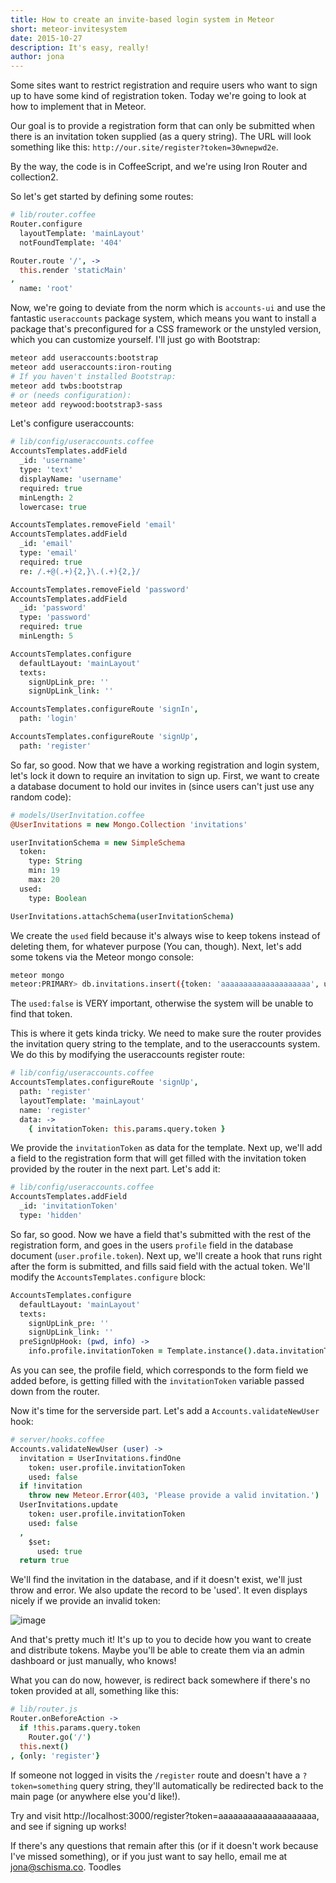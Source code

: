 ```yaml
---
title: How to create an invite-based login system in Meteor
short: meteor-invitesystem
date: 2015-10-27
description: It's easy, really!
author: jona
---
```


Some sites want to restrict registration and require users who want to sign up to have some kind of registration token. Today we're going to look at how to implement that in Meteor.

Our goal is to provide a registration form that can only be submitted when there is an invitation token supplied (as a query string). The URL will look something like this: `http://our.site/register?token=30wnepwd2e`.

By the way, the code is in CoffeeScript, and we're using Iron Router and collection2.

So let's get started by defining some routes:
```coffeescript
# lib/router.coffee
Router.configure
  layoutTemplate: 'mainLayout'
  notFoundTemplate: '404'

Router.route '/', ->
  this.render 'staticMain'
,
  name: 'root'
```

Now, we're going to deviate from the norm which is `accounts-ui` and use the fantastic `useraccounts` package system, which means you want to install a package that's preconfigured for a CSS framework or the unstyled version, which you can customize yourself. I'll just go with Bootstrap:

```bash
meteor add useraccounts:bootstrap
meteor add useraccounts:iron-routing
# If you haven't installed Bootstrap:
meteor add twbs:bootstrap
# or (needs configuration):
meteor add reywood:bootstrap3-sass
```

Let's configure useraccounts:

```coffeescript
# lib/config/useraccounts.coffee
AccountsTemplates.addField
  _id: 'username'
  type: 'text'
  displayName: 'username'
  required: true
  minLength: 2
  lowercase: true

AccountsTemplates.removeField 'email'
AccountsTemplates.addField
  _id: 'email'
  type: 'email'
  required: true
  re: /.+@(.+){2,}\.(.+){2,}/

AccountsTemplates.removeField 'password'
AccountsTemplates.addField
  _id: 'password'
  type: 'password'
  required: true
  minLength: 5

AccountsTemplates.configure
  defaultLayout: 'mainLayout'
  texts:
    signUpLink_pre: ''
    signUpLink_link: ''

AccountsTemplates.configureRoute 'signIn',
  path: 'login'

AccountsTemplates.configureRoute 'signUp',
  path: 'register'
```

So far, so good. Now that we have a working registration and login system, let's lock it down to require an invitation to sign up. First, we want to create a database document to hold our invites in (since users can't just use any random code):

```coffeescript
# models/UserInvitation.coffee
@UserInvitations = new Mongo.Collection 'invitations'

userInvitationSchema = new SimpleSchema
  token:
    type: String
    min: 19
    max: 20
  used:
    type: Boolean

UserInvitations.attachSchema(userInvitationSchema)
```

We create the `used` field because it's always wise to keep tokens instead of deleting them, for whatever purpose (You can, though). Next, let's add some tokens via the Meteor mongo console:

```bash
meteor mongo
meteor:PRIMARY> db.invitations.insert({token: 'aaaaaaaaaaaaaaaaaaaa', used: false});
```

The `used:false` is VERY important, otherwise the system will be unable to find that token.

This is where it gets kinda tricky. We need to make sure the router provides the invitation query string to the template, and to the useraccounts system. We do this by modifying the useraccounts register route:

```coffeescript
# lib/config/useraccounts.coffee
AccountsTemplates.configureRoute 'signUp',
  path: 'register'
  layoutTemplate: 'mainLayout'
  name: 'register'
  data: ->
    { invitationToken: this.params.query.token }
```

We provide the `invitationToken` as data for the template. Next up, we'll add a field to the registration form that will get filled with the invitation token provided by the router in the next part. Let's add it:

```coffeescript
# lib/config/useraccounts.coffee
AccountsTemplates.addField
  _id: 'invitationToken'
  type: 'hidden'
```

So far, so good. Now we have a field that's submitted with the rest of the registration form, and goes in the users `profile` field in the database document (`user.profile.token`). Next up, we'll create a hook that runs right after the form is submitted, and fills said field with the actual token. We'll modify the `AccountsTemplates.configure` block:

```coffeescript
AccountsTemplates.configure
  defaultLayout: 'mainLayout'
  texts:
    signUpLink_pre: ''
    signUpLink_link: ''
  preSignUpHook: (pwd, info) ->
    info.profile.invitationToken = Template.instance().data.invitationToken
```

As you can see, the profile field, which corresponds to the form field we added before, is getting filled with the `invitationToken` variable passed down from the router.

Now it's time for the serverside part. Let's add a `Accounts.validateNewUser` hook:

```coffeescript
# server/hooks.coffee
Accounts.validateNewUser (user) ->
  invitation = UserInvitations.findOne
    token: user.profile.invitationToken
    used: false
  if !invitation
    throw new Meteor.Error(403, 'Please provide a valid invitation.')
  UserInvitations.update
    token: user.profile.invitationToken
    used: false
  ,
    $set:
      used: true
  return true
```

We'll find the invitation in the database, and if it doesn't exist, we'll just throw and error. We also update the record to be 'used'. It even displays nicely if we provide an invalid token:

![image](http://i.pomf.pl/suwwlx.png)

And that's pretty much it! It's up to you to decide how you want to create and distribute tokens. Maybe you'll be able to create them via an admin dashboard or just manually, who knows!

What you can do now, however, is redirect back somewhere if there's no token provided at all, something like this:

```coffeescript
# lib/router.js
Router.onBeforeAction ->
  if !this.params.query.token
    Router.go('/')
  this.next()
, {only: 'register'}
```

If someone not logged in visits the `/register` route and doesn't have a `?token=something` query string, they'll automatically be redirected back to the main page (or anywhere else you'd like!).

Try and visit http://localhost:3000/register?token=aaaaaaaaaaaaaaaaaaaa, and see if signing up works!

If there's any questions that remain after this (or if it doesn't work because I've missed something), or if you just want to say hello, email me at [jona@schisma.co](mailto:jona@schisma.co). Toodles

